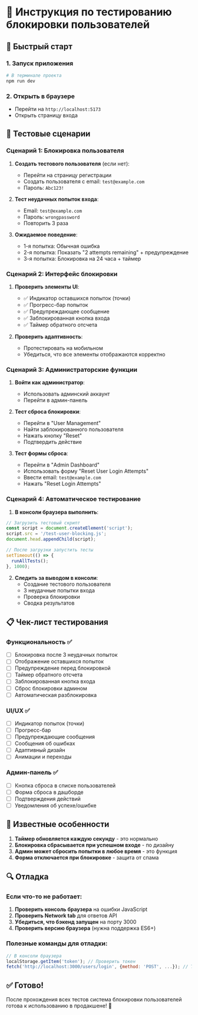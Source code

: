 # 🧪 Инструкция по тестированию блокировки пользователей

## 🚀 Быстрый старт

### 1. Запуск приложения
```bash
# В терминале проекта
npm run dev
```

### 2. Открыть в браузере
- Перейти на `http://localhost:5173`
- Открыть страницу входа

## 🔧 Тестовые сценарии

### Сценарий 1: Блокировка пользователя

1. **Создать тестового пользователя** (если нет):
   - Перейти на страницу регистрации
   - Создать пользователя с email: `test@example.com`
   - Пароль: `Abc123!`

2. **Тест неудачных попыток входа**:
   - Email: `test@example.com`
   - Пароль: `wrongpassword`
   - Повторить 3 раза

3. **Ожидаемое поведение**:
   - 1-я попытка: Обычная ошибка
   - 2-я попытка: Показать "2 attempts remaining" + предупреждение
   - 3-я попытка: Блокировка на 24 часа + таймер

### Сценарий 2: Интерфейс блокировки

1. **Проверить элементы UI**:
   - ✅ Индикатор оставшихся попыток (точки)
   - ✅ Прогресс-бар попыток
   - ✅ Предупреждающее сообщение
   - ✅ Заблокированная кнопка входа
   - ✅ Таймер обратного отсчета

2. **Проверить адаптивность**:
   - Протестировать на мобильном
   - Убедиться, что все элементы отображаются корректно

### Сценарий 3: Администраторские функции

1. **Войти как администратор**:
   - Использовать админский аккаунт
   - Перейти в админ-панель

2. **Тест сброса блокировки**:
   - Перейти в "User Management"
   - Найти заблокированного пользователя
   - Нажать кнопку "Reset"
   - Подтвердить действие

3. **Тест формы сброса**:
   - Перейти в "Admin Dashboard"
   - Использовать форму "Reset User Login Attempts"
   - Ввести email: `test@example.com`
   - Нажать "Reset Login Attempts"

### Сценарий 4: Автоматическое тестирование

1. **В консоли браузера выполнить**:
```javascript
// Загрузить тестовый скрипт
const script = document.createElement('script');
script.src = '/test-user-blocking.js';
document.head.appendChild(script);

// После загрузки запустить тесты
setTimeout(() => {
  runAllTests();
}, 1000);
```

2. **Следить за выводом в консоли**:
   - Создание тестового пользователя
   - 3 неудачные попытки входа
   - Проверка блокировки
   - Сводка результатов

## 📋 Чек-лист тестирования

### Функциональность ✅
- [ ] Блокировка после 3 неудачных попыток
- [ ] Отображение оставшихся попыток
- [ ] Предупреждение перед блокировкой
- [ ] Таймер обратного отсчета
- [ ] Заблокированная кнопка входа
- [ ] Сброс блокировки админом
- [ ] Автоматическая разблокировка

### UI/UX ✅
- [ ] Индикатор попыток (точки)
- [ ] Прогресс-бар
- [ ] Предупреждающие сообщения
- [ ] Сообщения об ошибках
- [ ] Адаптивный дизайн
- [ ] Анимации и переходы

### Админ-панель ✅
- [ ] Кнопка сброса в списке пользователей
- [ ] Форма сброса в дашборде
- [ ] Подтверждения действий
- [ ] Уведомления об успехе/ошибке

## 🐛 Известные особенности

1. **Таймер обновляется каждую секунду** - это нормально
2. **Блокировка сбрасывается при успешном входе** - по дизайну
3. **Админ может сбросить попытки в любое время** - это функция
4. **Форма отключается при блокировке** - защита от спама

## 🔍 Отладка

### Если что-то не работает:

1. **Проверить консоль браузера** на ошибки JavaScript
2. **Проверить Network tab** для ответов API
3. **Убедиться, что бэкенд запущен** на порту 3000
4. **Проверить версию браузера** (нужна поддержка ES6+)

### Полезные команды для отладки:

```javascript
// В консоли браузера
localStorage.getItem('token'); // Проверить токен
fetch('http://localhost:3000/users/login', {method: 'POST', ...}); // Тест API
```

## ✅ Готово!

После прохождения всех тестов система блокировки пользователей готова к использованию в продакшене! 🎉
